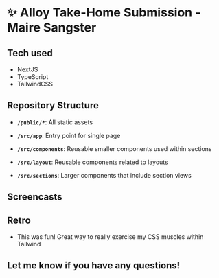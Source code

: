 # ✨ Alloy Take-Home Submission - Maire Sangster

## Tech used

- NextJS
- TypeScript
- TailwindCSS

## Repository Structure

- **`/public/*`**: All static assets

- **`/src/app`**: Entry point for single page
- **`/src/components`**: Reusable smaller components used within sections
- **`/src/layout`**: Reusable components related to layouts
- **`/src/sections`**: Larger components that include section views

## Screencasts

## Retro

- This was fun! Great way to really exercise my CSS muscles within Tailwind

## Let me know if you have any questions!
